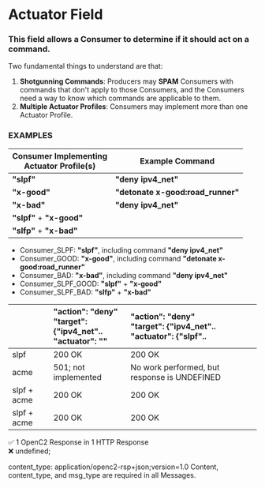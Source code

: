# Actuator Field

### This field allows a Consumer to determine if it should act on a command.

Two fundamental things to understand are that:

1. **Shotgunning Commands**: Producers may **SPAM** Consumers with commands that don't apply to those Consumers, and the Consumers need a way to know which commands are applicable to them.
1. **Multiple Actuator Profiles**: Consumers may implement more than one Actuator Profile.



### EXAMPLES
|Consumer Implementing <br> Actuator Profile(s)| Example Command |
|-|-|
|**"slpf"** |**"deny ipv4_net"** |
|**"x-good"** | **"detonate x-good:road_runner"** |
|**"x-bad"** | **"deny ipv4_net"**  |
|**"slpf"** + **"x-good"** | |
|**"slfp"** + **"x-bad"** | |

* Consumer_SLPF: **"slpf"**, including command **"deny ipv4_net"**
* Consumer_GOOD: **"x-good"**, including command **"detonate x-good:road_runner"**
* Consumer_BAD: **"x-bad"**, including command **"deny ipv4_net"**
* Consumer_SLPF_GOOD: **"slpf"** + **"x-good"**
* Consumer_SLPF_BAD: **"slfp"** + **"x-bad"**

|             |"action": "deny" <br> "target": {"ipv4_net".. <br> "actuator": "" | "action": "deny" <br> "target": {"ipv4_net".. <br> "actuator": {"slpf".. |
|-|:-|:-|
|slpf| 200 OK             | 200 OK |
|acme| 501; not implemented                                                        | No work performed, but response is UNDEFINED |
|slpf + acme| 200 OK                                                          | 200 OK |
|slpf + acme| 200 OK                                                          | 200 OK |




&#x2705; 1 OpenC2 Response in 1 HTTP Response     
&#x274C; undefined;

content_type: application/openc2-rsp+json;version=1.0
Content, content_type, and msg_type are required in all Messages.

